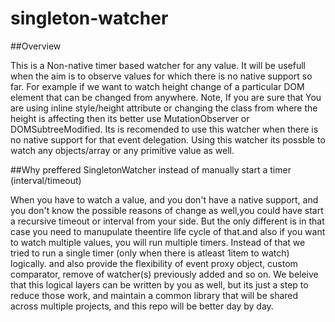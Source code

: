 # singleton-watcher

##Overview

This is a Non-native timer based watcher for any value. It will be usefull when the aim is to observe values for which there is no native
support so far. For example if we want to watch height change of a particular DOM element that can be changed from anywhere. Note, If you are sure that
You are using inline style/height attribute or changing the class from where the height is affecting then its better use MutationObserver or
DOMSubtreeModified. Its is recomended to use this watcher when there is no native support for that event delegation. Using this watcher its possble
to watch any objects/array or any primitive value as well.

##Why preffered SingletonWatcher instead of manually start a timer (interval/timeout)

When you have to watch a value, and you don't have a native support, and you don't know the possible reasons of change as well,you could have
start a recursive timeout or interval from your side. But the only different is in that case you need to manupulate theentire life cycle of
that.and also if you want to watch multiple values, you will run multiple timers. Instead of that we tried to run a single timer (only when there
is atleast 1item to watch) logically. and also provide the flexibility of event proxy object, custom comparator, remove of watcher(s) previously
added and so on. We beleive that this logical layers can be written by you as well, but its just a step to reduce those work, and maintain a
common library that will be shared across multiple projects, and this repo will be better day by day.
